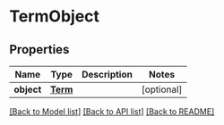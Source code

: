 # TermObject

## Properties
Name | Type | Description | Notes
------------ | ------------- | ------------- | -------------
**object** | [**Term**](Term.md) |  | [optional] 

[[Back to Model list]](../README.md#documentation-for-models) [[Back to API list]](../README.md#documentation-for-api-endpoints) [[Back to README]](../README.md)

